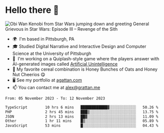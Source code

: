 <!--
**GameDog9988/GameDog9988** is a ✨ _special_ ✨ repository because its `README.md` (this file) appears on your GitHub profile.

Here are some ideas to get you started:

- 🔭 I’m currently working on ...
- 🌱 I’m currently learning ...
- 👯 I’m looking to collaborate on ...
- 🤔 I’m looking for help with ...
- 💬 Ask me about ...
- 📫 How to reach me: ...
- 😄 Pronouns: ...
- ⚡ Fun fact: ...
-->



Hello there 👋
==================================

![Obi Wan Kenobi from Star Wars jumping down and greeting General Grievous in Star Wars: Episode III – Revenge of the Sith](https://github.com/agrattan0820/agrattan0820/assets/51346343/689e56eb-29be-46a5-a079-28ea727b5f7e)


- 🌍  I'm based in Pittsburgh, PA
- 🎓  Studied Digital Narrative and Interactive Design and Computer Science at the University of Pittsburgh
- 👾  I'm working on a Quiplash-style game where the players answer with AI-generated images called [Artificial Unintelligence](https://github.com/agrattan0820/artificial-unintelligence)
- 🥣  My favorite cereal combination is Honey Bunches of Oats and Honey Nut Cheerios 😋
- 🖥️  See my portfolio at [agattan.com](http://agrattan.com/)
- 📫  You can contact me at [alex@grattan.me](mailto:alex@grattan.me)

<!--START_SECTION:waka-->

```txt
From: 05 November 2023 - To: 12 November 2023

TypeScript        10 hrs 6 mins   ████████████▓░░░░░░░░░░░░   50.26 %
PHP               2 hrs 45 mins   ███▒░░░░░░░░░░░░░░░░░░░░░   13.75 %
JSON              2 hrs 13 mins   ██▓░░░░░░░░░░░░░░░░░░░░░░   11.09 %
Other             1 hr 11 mins    █▒░░░░░░░░░░░░░░░░░░░░░░░   05.89 %
JavaScript        53 mins         █░░░░░░░░░░░░░░░░░░░░░░░░   04.43 %
```

<!--END_SECTION:waka-->
